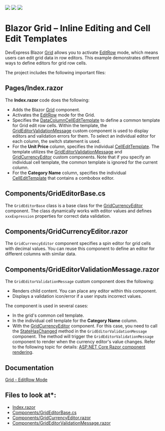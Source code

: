 <!-- default badges list -->
![](https://img.shields.io/endpoint?url=https://codecentral.devexpress.com/api/v1/VersionRange/515149708/22.1.2%2B)
[![](https://img.shields.io/badge/Open_in_DevExpress_Support_Center-FF7200?style=flat-square&logo=DevExpress&logoColor=white)](https://supportcenter.devexpress.com/ticket/details/T1103487)
[![](https://img.shields.io/badge/📖_How_to_use_DevExpress_Examples-e9f6fc?style=flat-square)](https://docs.devexpress.com/GeneralInformation/403183)
<!-- default badges end -->
# Blazor Grid – Inline Editing and Cell Edit Templates 
 
DevExpress Blazor [Grid](https://docs.devexpress.com/Blazor/403143/grid) allows you to activate [EditRow](https://docs.devexpress.com/Blazor/403454/grid/edit-data-and-validate-input#grideditmodeeditrow) mode, which means users can edit grid data in row editors. This example demonstrates different ways to define editors for grid row cells. 
 
The project includes the following important files: 
 
## Pages/Index.razor 
 
The **Index.razor** code does the following: 
 
* Adds the Blazor [Grid](https://docs.devexpress.com/Blazor/403143/grid) component. 
* Activates the [EditRow](https://docs.devexpress.com/Blazor/403454/grid/edit-data-and-validate-input#grideditmodeeditrow) mode for the Grid.  
* Specifies the [DataColumnCellEditTemplate](https://docs.devexpress.com/Blazor/DevExpress.Blazor.DxGrid.DataColumnCellEditTemplate) to define a common template for Grid edit row cells. Within the template, the [GridEditorValidationMessage](#componentsgrideditorvalidationmessagerazor) custom component is used to display editors and validation errors for them. To select an individual editor for each column, the switch statement is used. 
* For the **Unit Price** column, specifies the individual [CellEditTemplate](https://docs.devexpress.com/Blazor/DevExpress.Blazor.DxGridDataColumn.CellEditTemplate). The template utilizes the [GridEditorValidationMessage](#componentsgrideditorvalidationmessagerazor) and [GridCurrencyEditor](#componentsgridcurrencyeditorrazor) custom components. Note that if you specify an individual cell template, the common template is ignored for the current column. 
* For the **Category Name** column, specifies the individual [CellEditTemplate](https://docs.devexpress.com/Blazor/DevExpress.Blazor.DxGridDataColumn.CellEditTemplate) that contains a combobox editor. 
 
## Components/GridEditorBase.cs 
 
The `GridEditorBase` class is a base class for the [GridCurrencyEditor](#componentsgridcurrencyeditorrazor) component. The class dynamically works with editor values and defines `xxxExpression` properties for correct data validation. 
 
## Components/GridCurrencyEditor.razor 
 
The `GridCurrencyEditor` component specifies a spin editor for grid cells with decimal values. You can reuse this component to define an editor for different columns with similar data. 
 
## Components/GridEditorValidationMessage.razor 
 
The `GridEditorValidationMessage` custom component does the following: 
   
* Renders child content. You can place any editor within this component. 
* Displays a validation icon/error if a user inputs incorrect values.  
 
The component is used in several cases:  
 
* In the grid's common cell template. 
* In the individual cell template for the **Category Name** column. 
* With the [GridCurrencyEditor](#componentsgridcurrencyeditorrazor) component. For this case, you need to call the [StateHasChanged](https://docs.microsoft.com/en-us/dotnet/api/microsoft.aspnetcore.components.componentbase.statehaschanged?view=aspnetcore-6.0) method in the `GridEditorValidationMessage` component. The method will trigger the `GridEditorValidationMessage` component to render when the currency editor's value changes. Refer to the following topic for details: [ASP.NET Core Razor component rendering](https://docs.microsoft.com/en-us/aspnet/core/blazor/components/rendering?view=aspnetcore-6.0). 

## Documentation 

[Grid - EditRow Mode](https://docs.devexpress.com/Blazor/403454/grid/edit-data-and-validate-input#grideditmodeeditrow)

<!-- default file list -->
## Files to look at*:

* [Index.razor](./EditRow/Pages/Index.razor)
* [Components/GridEditorBase.cs](./EditRow/Components/GridEditorBase.cs)
* [Components/GridCurrencyEditor.razor](./EditRow/Components/GridCurrencyEditor.razor)
* [Components/GridEditorValidationMessage.razor](./EditRow/Components/GridEditorValidationMessage.razor)

<!-- default file list end -->
